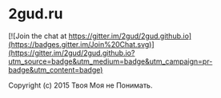 # 2gud.ru

[![Join the chat at https://gitter.im/2gud/2gud.github.io](https://badges.gitter.im/Join%20Chat.svg)](https://gitter.im/2gud/2gud.github.io?utm_source=badge&utm_medium=badge&utm_campaign=pr-badge&utm_content=badge)

Copyright (c) 2015 Твоя Моя не Понимать.
